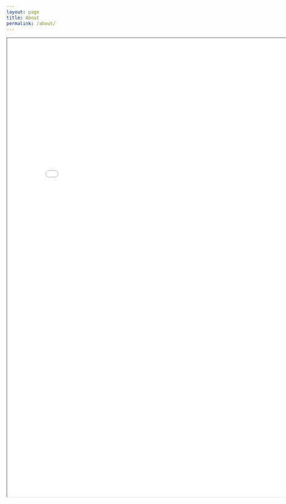 ```yaml
---
layout: page
title: About
permalink: /about/
---
```

<iframe src="/assets/resume_web.pdf" height="1200" width="800"></iframe>
